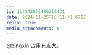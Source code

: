 ```yaml
---
id: 113543053486218431
date: 2024-11-25T10:11:42.678Z
reply: true
media_attachments: 0
---
```


[@bingxin](https://baka.ink/@bingxin) 占用有点大。


